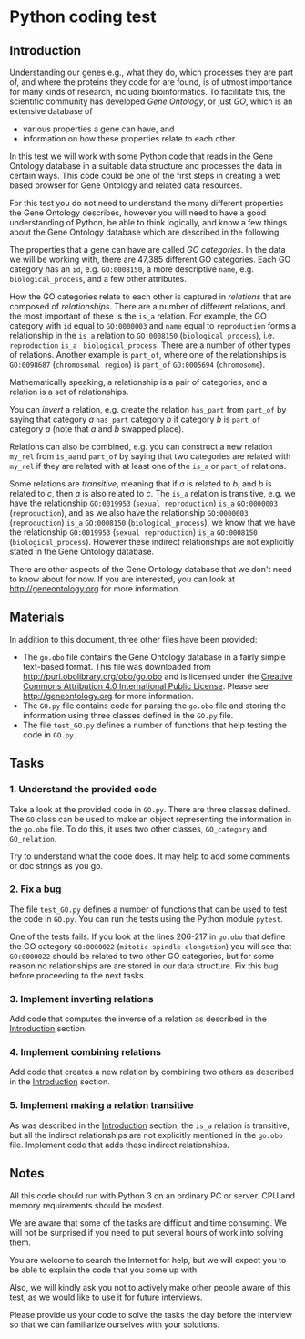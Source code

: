 # Python coding test

## Introduction

Understanding our genes e.g., what they do, which processes they are
part of, and where the proteins they code for are found, is of utmost
importance for many kinds of research, including bioinformatics. To
facilitate this, the scientific community has developed *Gene
Ontology*, or just *GO*, which is an extensive database of
  * various properties a gene can have, and
  * information on how these properties relate to each other.
  
In this test we will work with some Python code that reads in the Gene
Ontology database in a suitable data structure and processes the data
in certain ways. This code could be one of the first steps in creating
a web based browser for Gene Ontology and related data resources.

For this test you do not need to understand the many different
properties the Gene Ontology describes, however you will need to have
a good understanding of Python, be able to think logically, and know a
few things about the Gene Ontology database which are described in the
following.

The properties that a gene can have are called *GO categories*. In the
data we will be working with, there are 47,385 different GO
categories. Each GO category has an `id`, e.g. `GO:0008150`, a more
descriptive `name`, e.g. `biological_process`, and a few other
attributes.

How the GO categories relate to each other is captured in *relations*
that are composed of *relationships*. There are a number of different
relations, and the most important of these is the `is_a` relation. For
example, the GO category with `id` equal to `GO:0000003` and `name`
equal to `reproduction` forms a relationship in the `is_a` relation to
`GO:0008150` (`biological_process`), i.e. `reproduction` `is_a `
`biological_process`. There are a number of other types of
relations. Another example is `part_of`, where one of the
relationships is `GO:0098687` (`chromosomal region`) is `part_of`
`GO:0005694` (`chromosome`).

Mathematically speaking, a relationship is a pair of categories, and a
relation is a set of relationships.

You can *invert* a relation, e.g. create the relation `has_part` from
`part_of` by saying that category *a* `has_part` category *b* if
category *b* is `part_of` category *a* (note that *a* and *b* swapped
place).

Relations can also be combined, e.g. you can construct a new relation
`my_rel` from `is_a`and `part_of` by saying that two categories are
related with `my_rel` if they are related with at least one of the
`is_a` or `part_of` relations.

Some relations are *transitive*, meaning that if *a* is related to
*b*, and *b* is related to *c*, then *a* is also related to *c*. The
`is_a` relation is transitive, e.g. we have the relationship
`GO:0019953` (`sexual reproduction`) `is_a` `GO:0000003`
(`reproduction`), and as we also have the relationship `GO:0000003`
(`reproduction`) `is_a` `GO:0008150` (`biological_process`), we know
that we have the relationship `GO:0019953` (`sexual reproduction`)
`is_a` `GO:0008150` (`biological_process`). However these indirect
relationships are not explicitly stated in the Gene Ontology database.

There are other aspects of the Gene Ontology database that we don't
need to know about for now. If you are interested, you can look at
http://geneontology.org for more information.

## Materials

In addition to this document, three other files have been provided:
  * The `go.obo` file contains the Gene Ontology database in a fairly
    simple text-based format. This file was downloaded from
    http://purl.obolibrary.org/obo/go.obo and is licensed under the
    [Creative Commons Attribution 4.0 International Public License][1].
    Please see http://geneontology.org for more information.
  * The `GO.py` file contains code for parsing the `go.obo` file and
    storing the information using three classes defined in the `GO.py`
    file.
  * The file `test_GO.py` defines a number of functions that help
    testing the code in `GO.py`.

[1]: https://creativecommons.org/licenses/by/4.0/legalcode

## Tasks

### 1. Understand the provided code

Take a look at the provided code in `GO.py`. There are three classes
defined. The `GO` class can be used to make an object representing the
information in the `go.obo` file. To do this, it uses two other
classes, `GO_category` and `GO_relation`.

Try to understand what the code does. It may help to add some comments
or doc strings as you go.

### 2. Fix a bug

The file `test_GO.py` defines a number of functions that can be used
to test the code in `GO.py`. You can run the tests using the Python
module `pytest`.

One of the tests fails. If you look at the lines 206-217 in `go.obo`
that define the GO category `GO:0000022` (`mitotic spindle
elongation`) you will see that `GO:0000022` should be related to two
other GO categories, but for some reason no relationships are are
stored in our data structure. Fix this bug before proceeding to the
next tasks.

### 3. Implement inverting relations

Add code that computes the inverse of a relation as described in the
[Introduction](#introduction) section.

### 4. Implement combining relations

Add code that creates a new relation by combining two others as
described in the [Introduction](#introduction) section.

### 5. Implement making a relation transitive

As was described in the [Introduction](#introduction) section, the
`is_a` relation is transitive, but all the indirect relationships are
not explicitly mentioned in the `go.obo` file. Implement code that
adds these indirect relationships.

## Notes

All this code should run with Python 3 on an ordinary PC or
server. CPU and memory requirements should be modest.

We are aware that some of the tasks are difficult and time
consuming. We will not be surprised if you need to put several hours
of work into solving them.

You are welcome to search the Internet for help, but we will expect
you to be able to explain the code that you come up with.

Also, we will kindly ask you not to actively make other people aware
of this test, as we would like to use it for future interviews.

Please provide us your code to solve the tasks the day before the
interview so that we can familiarize ourselves with your solutions.
